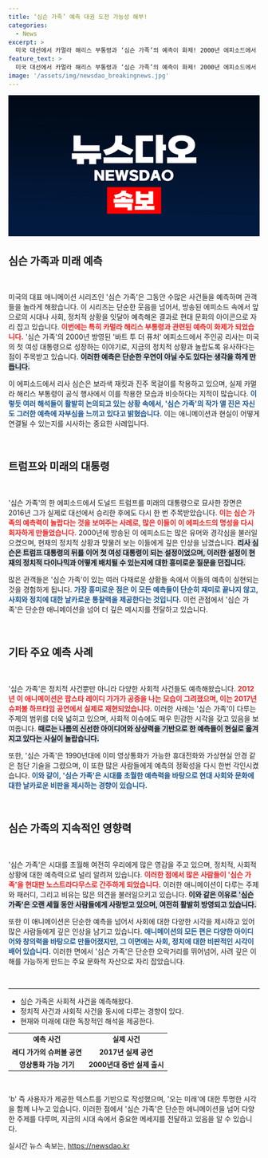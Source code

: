 ```yaml
---
title: ‘심슨 가족’ 예측 대권 도전 가능성 해부!
categories:
  - News
excerpt: >
  미국 대선에서 카멀라 해리스 부통령과 ‘심슨 가족’의 예측이 화제! 2000년 에피소드에서 리사 심슨이 미래의 여성 대통령으로 그려진 모습이 해리스와 유사하다는 논란이 뜨겁다. ‘심슨 가족’의 예측력이 다시금 주목받고 있다.
feature_text: >
  미국 대선에서 카멀라 해리스 부통령과 ‘심슨 가족’의 예측이 화제! 2000년 에피소드에서 리사 심슨이 미래의 여성 대통령으로 그려진 모습이 해리스와 유사하다는 논란이 뜨겁다. ‘심슨 가족’의 예측력이 다시금 주목받고 있다.
image: '/assets/img/newsdao_breakingnews.jpg'
---
```


<p><img src="/assets/img/newsdao_breakingnews.jpg" alt="firstkoreanews 속보" /></p>

<h2 data-ke-size="size26">심슨 가족과 미래 예측</h2>

<p data-ke-size="size16">&nbsp;</p>

<p>미국의 대표 애니메이션 시리즈인 '심슨 가족'은 그동안 수많은 사건들을 예측하며 관객들을 놀라게 해왔습니다. 이 시리즈는 단순한 웃음을 넘어서, 방송된 에피소드 속에서 앞으로의 시대나 사회, 정치적 상황을 잇달아 예측해온 결과로 현대 문화의 아이콘으로 자리 잡고 있습니다. <b><span style="color: #ee2323;">이번에는 특히 카멀라 해리스 부통령과 관련된 예측이 화제가 되었습니다.</span></b> '심슨 가족'의 2000년 방영된 '바트 투 더 퓨처' 에피소드에서 주인공 리사는 미국의 첫 여성 대통령으로 성장하는 이야기로, 지금의 정치적 상황과 놀랍도록 유사하다는 점이 주목받고 있습니다. <b><span style="background-color: #21538527;">이러한 예측은 단순한 우연이 아닐 수도 있다는 생각을 하게 만듭니다.</span></b></p>

<p>이 에피소드에서 리사 심슨은 보라색 재킷과 진주 목걸이를 착용하고 있으며, 실제 카멀라 해리스 부통령이 공식 행사에서 이를 착용한 모습과 비슷하다는 지적이 많습니다. <b><span style="color: #1a5490;">이렇듯 여러 해석들이 활발히 논의되고 있는 상황 속에서, '심슨 가족'의 작가 앨 진은 자신도 그러한 예측에 자부심을 느끼고 있다고 밝혔습니다.</span></b> 이는 애니메이션과 현실이 어떻게 연결될 수 있는지를 시사하는 중요한 사례입니다.</p>

<p data-ke-size="size16">&nbsp;</p>

<h2 data-ke-size="size26">트럼프와 미래의 대통령</h2>

<p data-ke-size="size16">&nbsp;</p>

<p>'심슨 가족'의 한 에피소드에서 도널드 트럼프를 미래의 대통령으로 묘사한 장면은 2016년 그가 실제로 대선에서 승리한 후에도 다시 한 번 주목받았습니다. <b><span style="color: #ee2323;">이는 심슨 가족의 예측력이 놀랍다는 것을 보여주는 사례로, 많은 이들이 이 에피소드의 명성을 다시 회자하게 만들었습니다.</span></b> 2000년에 방송된 이 에피소드는 많은 유머와 경각심을 불러일으켰으며, 현재의 정치적 상황과 맞물려 보는 이들에게 깊은 인상을 남겼습니다. <b><span style="background-color: #21538527;">리사 심슨은 트럼프 대통령의 뒤를 이어 첫 여성 대통령이 되는 설정이었으며, 이러한 설정이 현재의 정치적 다이나믹과 어떻게 배치될 수 있는지에 대한 흥미로운 질문을 던집니다.</span></b></p>

<p>많은 관객들은 '심슨 가족'이 있는 여러 다채로운 상황들 속에서 이들의 예측이 실현되는 것을 경험하게 됩니다. <b><span style="color: #1a5490;">가장 흥미로운 점은 이 모든 예측들이 단순히 재미로 끝나지 않고, 사회와 정치에 대한 날카로운 통찰력을 제공한다는 것입니다.</span></b> 이런 관점에서 '심슨 가족'은 단순한 애니메이션을 넘어 더 깊은 메시지를 전달하고 있습니다.</p>

<p data-ke-size="size16">&nbsp;</p>

<h2 data-ke-size="size26">기타 주요 예측 사례</h2>

<p data-ke-size="size16">&nbsp;</p>

<p>'심슨 가족'은 정치적 사건뿐만 아니라 다양한 사회적 사건들도 예측해왔습니다. <b><span style="color: #ee2323;">2012년 이 애니메이션은 팝스타 레이디 가가가 공중을 나는 모습이 그려졌으며, 이는 2017년 슈퍼볼 하프타임 공연에서 실제로 재현되었습니다.</span></b> 이러한 사례는 '심슨 가족'이 다루는 주제의 범위를 더욱 넓히고 있으며, 사회적 이슈에도 매우 민감한 시각을 갖고 있음을 보여줍니다. <b><span style="background-color: #21538527;">때로는 나름의 신선한 아이디어와 상상력을 기반으로 한 예측들이 현실로 옮겨지고 있다는 사실이 놀랍습니다.</span></b></p>

<p>또한, '심슨 가족'은 1990년대에 이미 영상통화가 가능한 휴대전화와 가상현실 안경 같은 첨단 기술을 그렸으며, 이 또한 많은 사람들에게 예측의 정확성을 다시 한번 각인시켰습니다. <b><span style="color: #1a5490;">이와 같이, '심슨 가족'은 시대를 초월한 예측력을 바탕으로 현대 사회와 문화에 대한 날카로운 비판을 제시하는 경향이 있습니다.</span></b></p>

<p data-ke-size="size16">&nbsp;</p>

<h2 data-ke-size="size26">심슨 가족의 지속적인 영향력</h2>

<p data-ke-size="size16">&nbsp;</p>

<p>'심슨 가족'은 시대를 초월해 여전히 우리에게 많은 영감을 주고 있으며, 정치적, 사회적 상황에 대한 예측력으로 널리 알려져 있습니다. <b><span style="color: #ee2323;">이러한 점에서 많은 사람들이 '심슨 가족'을 현대판 노스트라다무스로 간주하게 되었습니다.</span></b> 이러한 애니메이션이 다루는 주제와 패러디, 그리고 비유는 많은 의견을 불러일으키고 있습니다. <b><span style="background-color: #21538527;">이와 같은 이유로 '심슨 가족'은 오랜 세월 동안 사람들에게 사랑받고 있으며, 여전히 활발히 방영되고 있습니다.</span></b></p>

<p>또한 이 애니메이션은 단순한 예측을 넘어서 사회에 대한 다양한 시각을 제시하고 있어 많은 사람들에게 깊은 인상을 남기고 있습니다. <b><span style="color: #1a5490;">애니메이션의 모든 편은 다양한 아이디어와 창의력을 바탕으로 만들어졌지만, 그 이면에는 사회, 정치에 대한 비판적인 시각이 배어 있습니다.</span></b> 이러한 면에서 '심슨 가족'은 단순한 오락거리를 뛰어넘어, 사려 깊은 이해를 가능하게 만드는 주요 문화적 자산으로 자리 잡았습니다.</p>

<p data-ke-size="size16">&nbsp;</p>

<hr>

<ul>
  <li>심슨 가족은 사회적 사건을 예측해왔다.</li>
  <li>정치적 사건과 사회적 사건을 동시에 다루는 경향이 있다.</li>
  <li>현재와 미래에 대한 독창적인 해석을 제공한다.</li>
</ul>

<table>
  <tr>
    <td style="text-align: center; height: 17px;"><b>예측 사건</b></td>
    <td style="text-align: center; height: 17px;"><b>실제 사건</b></td>
  </tr>
  <tr>
    <td style="text-align: center; height: 17px;"><b>레디 가가의 슈퍼볼 공연</b></td>
    <td style="text-align: center; height: 17px;"><b>2017년 실제 공연</b></td>
  </tr>
  <tr>
    <td style="text-align: center; height: 17px;"><b>영상통화 가능 기기</b></td>
    <td style="text-align: center; height: 17px;"><b>2000년대 중반 실제 출시</b></td>
  </tr>
</table> 

<p data-ke-size="size16">&nbsp;</p>

<p>'b' 즉 사용자가 제공한 텍스트를 기반으로 작성했으며, '오는 미래'에 대한 투명한 시각을 함께 나누고 있습니다. 이러한 점에서 '심슨 가족'은 단순한 애니메이션을 넘어 다양한 주제를 다루며, 지금의 시대 속에서 중요한 메세지를 전달하고 있음을 알 수 있습니다.</p>
실시간 뉴스 속보는, <a href="https://newsdao.kr" rel="dofollow">https://newsdao.kr</a>


